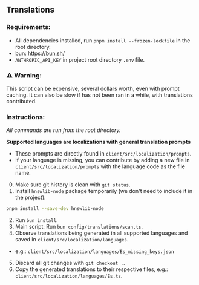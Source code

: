 ## Translations

### Requirements:
- All dependencies installed, run `pnpm install --frozen-lockfile` in the root directory.
- bun: https://bun.sh/
- `ANTHROPIC_API_KEY` in project root directory `.env` file.

### ⚠️ Warning:

This script can be expensive, several dollars worth, even with prompt caching. It can also be slow if has not been ran in a while, with translations contributed.

### Instructions:

*All commands are run from the root directory.*

**Supported languages are localizations with general translation prompts**
- These prompts are directly found in `client/src/localization/prompts`.
- If your language is missing, you can contribute by adding a new file in `client/src/localization/prompts` with the language code as the file name.

0. Make sure git history is clean with `git status`.
1. Install `hnswlib-node` package temporarily (we don't need to include it in the project):
```bash
pnpm install --save-dev hnswlib-node
```
2. Run `bun install`.
3. Main script: Run `bun config/translations/scan.ts`.
4. Observe translations being generated in all supported languages and saved in `client/src/localization/languages`.
  - e.g.: `client/src/localization/languages/Es_missing_keys.json`
5. Discard all git changes with `git checkout .`.
6. Copy the generated translations to their respective files, e.g.: `client/src/localization/languages/Es.ts`.